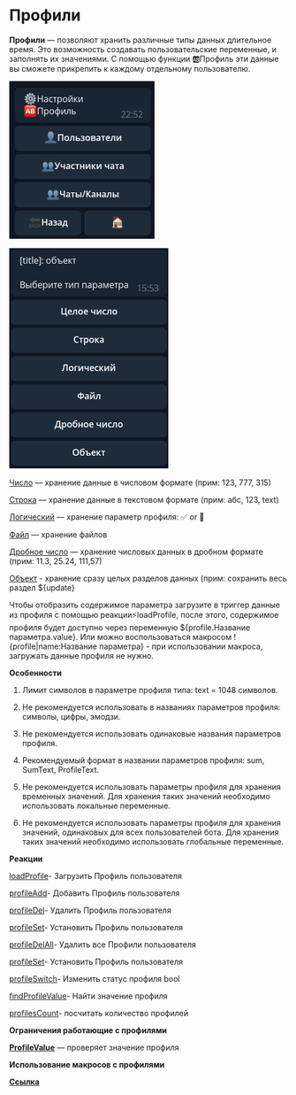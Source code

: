 # Профили 

**Профили** — позволяют хранить различные типы данных длительное время. Это  возможность создавать пользовательские переменные, и заполнять их значениями. С помощью функции 🆎Профиль эти данные вы сможете прикрепить к каждому отдельному пользователю.

![](./1.png)

![](./2.png)

[Число](/docs-test/admin/profile/profile-number) — хранение данные в числовом формате (прим: 123, 777, 315)

[Строка](/docs-test/admin/profile/profile-text) — хранение данные в текстовом формате (прим: абс, 123, text)

[Логический](/docs-test/admin/profile/profile-bool) — хранение параметр профиля: ✅  or 🚫

[Файл](/docs-test/admin/profile/profile-file) — хранение файлов

[Дробное число](/docs-test/admin/profile/profile-float) — хранение числовых данных в дробном формате (прим: 11.3, 25.24, 111,57)

[Объект](/docs-test/admin/profile/profile-object) - хранение сразу целых разделов данных (прим: сохранить весь раздел ${update}

Чтобы отобразить содержимое параметра загрузите в триггер данные из профиля с помощью реакции⚡️loadProfile, после этого, содержимое профиля будет доступно через переменную ${profile.Название параметра.value}. Или можно воспользоваться макросом !{profile|name:Название параметра} - при использовании макроса, загружать данные профиля не нужно.

**Особенности**

1. Лимит символов в параметре профиля типа: text = 1048 символов.

2. Не рекомендуется использовать в названиях параметров профиля: символы, цифры, эмодзи.

3. Не рекомендуется использовать одинаковые названия параметров профиля.

4. Рекомендуемый формат в названии параметров профиля: sum, SumText, ProfileText.

5. Не рекомендуется использовать параметры профиля для хранения временных значений. Для хранения таких значений необходимо использовать локальные переменные.

6. Не рекомендуется использовать параметры профиля для хранения значений, одинаковых для всех пользователей бота. Для хранения таких значений необходимо использовать глобальные переменные.


**Реакции**

[loadProfile](/docs-test/admin/profile/loadprofile)- Загрузить Профиль пользователя

[profileAdd](/docs-test/admin/profile/profileadd)- Добавить Профиль пользователя

[profileDel](/docs-test/admin/profile/profiledel)- Удалить Профиль пользователя

[profileSet](/docs-test/admin/profile/profileset)- Установить Профиль пользователя

[profileDelAll](/docs-test/admin/profile/profiledelall)- Удалить все Профили пользователя

[profileSet](/docs-test/admin/profile/profileset)- Установить Профиль пользователя

[profileSwitch](/docs-test/admin/switch/profileswitch)- Изменить статус профиля bool

[findProfileValue](/docs-test/admin/profile/findprofilevalue)- Найти значение профиля

[profilesCount](/docs-test/admin/profile/profilescount)- посчитать количество профилей
 
**Ограничения работающие с профилями**

[**ProfileValue**](/docs-test/admin/restrictions-profilevalue) — проверяет значение профиля

**Использование макросов с профилями**

[**Ссылка**](/docs-test/ext/macros/profile)





